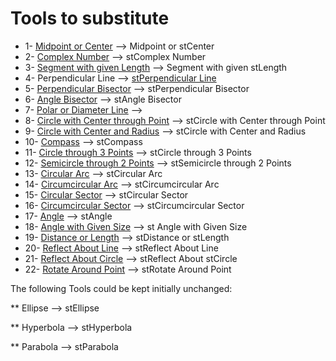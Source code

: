 # Tools to substitute
* 1-  [Midpoint or Center](https://github.com/probaxeoxebra/probaMinkoski/blob/master/Ferramentas/FerramentasMink/01_Midpoint_Center.md)  -->  Midpoint or stCenter  
* 2-  [Complex Number](https://github.com/probaxeoxebra/probaMinkoski/blob/master/Ferramentas/FerramentasMink/02_ComplexNumber.md)  -->  stComplex Number  
* 3-  [Segment with given Length](https://github.com/probaxeoxebra/probaMinkoski/blob/master/Ferramentas/FerramentasMink/03_Segment_GivenLength.md)  -->  Segment with given stLength
* 4-  Perpendicular Line  -->  [stPerpendicular Line](https://github.com/probaxeoxebra/probaMinkoski/blob/master/Ferramentas/FerramentasMink/04_Perpendicular_Line.md)
* 5-  [Perpendicular Bisector](https://github.com/probaxeoxebra/probaMinkoski/blob/master/Ferramentas/FerramentasMink/05_Perpendicular_Bisector.md)  -->  stPerpendicular Bisector
* 6-  [Angle Bisector](https://github.com/probaxeoxebra/probaMinkoski/blob/master/Ferramentas/FerramentasMink/06_Angle_Bisector.md)  -->  stAngle Bisector  
* 7-  [Polar or Diameter Line](https://github.com/probaxeoxebra/probaMinkoski/blob/master/Ferramentas/FerramentasMink/07_Polar_Diameter_Line.md)  -->  
* 8-  [Circle with Center through Point](https://github.com/probaxeoxebra/probaMinkoski/blob/master/Ferramentas/FerramentasMink/08_Circle_Center_throughPoint.md)  -->  stCircle with Center through Point
* 9-  [Circle with Center and Radius](https://github.com/probaxeoxebra/probaMinkoski/blob/master/Ferramentas/FerramentasMink/09_Circle_Center_Radius.md)  -->  stCircle with Center and Radius 
* 10- [Compass](https://github.com/probaxeoxebra/probaMinkoski/blob/master/Ferramentas/FerramentasMink/10_Compass.md)  -->   stCompass  
* 11- [Circle through 3 Points](https://github.com/probaxeoxebra/probaMinkoski/blob/master/Ferramentas/FerramentasMink/11_Circle_through3Points.md)  -->  stCircle through 3 Points  
* 12- [Semicircle through 2 Points](https://github.com/probaxeoxebra/probaMinkoski/blob/master/Ferramentas/FerramentasMink/12_Semicircle_through2Points.md)  -->  stSemicircle through 2 Points  
* 13- [Circular Arc](https://github.com/probaxeoxebra/probaMinkoski/blob/master/Ferramentas/FerramentasMink/13_Circular_Arc.md)  -->  stCircular Arc  
* 14- [Circumcircular Arc](https://github.com/probaxeoxebra/probaMinkoski/blob/master/Ferramentas/FerramentasMink/14_Circumcircular_Arc.md)  -->  stCircumcircular Arc
* 15- [Circular Sector](https://github.com/probaxeoxebra/probaMinkoski/blob/master/Ferramentas/FerramentasMink/15_Circular_Sector.md)  -->  stCircular Sector  
* 16- [Circumcircular Sector](https://github.com/probaxeoxebra/probaMinkoski/blob/master/Ferramentas/FerramentasMink/16_Circumcircular_Sector.md)  -->  stCircumcircular Sector  
* 17- [Angle](https://github.com/probaxeoxebra/probaMinkoski/blob/master/Ferramentas/FerramentasMink/17_Angle.md)  -->  stAngle  
* 18- [Angle with Given Size](https://github.com/probaxeoxebra/probaMinkoski/blob/master/Ferramentas/FerramentasMink/18_Angle_Given_Size.md)  --> st Angle with Given Size  
* 19- [Distance or Length](https://github.com/probaxeoxebra/probaMinkoski/blob/master/Ferramentas/FerramentasMink/19_Distance_orLength.md)  -->  stDistance or stLength  
* 20- [Reflect About Line](https://github.com/probaxeoxebra/probaMinkoski/blob/master/Ferramentas/FerramentasMink/20_Reflect_AboutLine.md)  -->  stReflect About Line  
* 21- [Reflect About Circle](https://github.com/probaxeoxebra/probaMinkoski/blob/master/Ferramentas/FerramentasMink/21_Reflect_AboutCircle.md)  -->  stReflect About stCircle 
* 22- [Rotate Around Point](https://github.com/probaxeoxebra/probaMinkoski/blob/master/Ferramentas/FerramentasMink/22_Rotate_AroundPoint.md)  -->  stRotate Around Point  

 The following Tools could be kept initially unchanged: 

**   Ellipse  -->   stEllipse  
  
  **   Hyperbola  -->  stHyperbola  
  
  **   Parabola  -->  stParabola  
